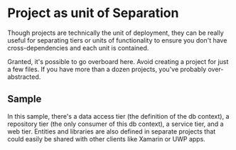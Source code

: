 Project as unit of Separation
=============================

Though projects are technically the unit of deployment, they can be really useful for separating tiers or units of functionality to ensure you don't have cross-dependencies and each unit is contained.

Granted, it's possible to go overboard here. Avoid creating a project for just a few files. If you have more than a dozen projects, you've probably over-abstracted.

Sample
------

In this sample, there's a data access tier (the definition of the db context), a repository tier (the only consumer of this db context), a service tier, and a web tier. Entities and libraries are also defined in separate projects that could easily be shared with other clients like Xamarin or UWP apps.
